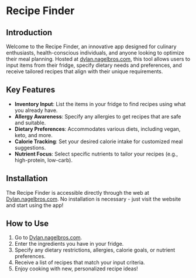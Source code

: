 # Recipe Finder

## Introduction

Welcome to the Recipe Finder, an innovative app designed for culinary enthusiasts, health-conscious individuals, and anyone looking to optimize their meal planning. Hosted at [dylan.nagelbros.com](https://dylan.nagelbros.com), this tool allows users to input items from their fridge, specify dietary needs and preferences, and receive tailored recipes that align with their unique requirements.

## Key Features

- **Inventory Input**: List the items in your fridge to find recipes using what you already have.
- **Allergy Awareness**: Specify any allergies to get recipes that are safe and suitable.
- **Dietary Preferences**: Accommodates various diets, including vegan, keto, and more.
- **Calorie Tracking**: Set your desired calorie intake for customized meal suggestions.
- **Nutrient Focus**: Select specific nutrients to tailor your recipes (e.g., high-protein, low-carb).

## Installation

The Recipe Finder is accessible directly through the web at [Dylan.nagelbros.com](https://Dylan.nagelbros.com). No installation is necessary - just visit the website and start using the app!

## How to Use

1. Go to [Dylan.nagelbros.com](https://Dylan.nagelbros.com).
2. Enter the ingredients you have in your fridge.
3. Specify any dietary restrictions, allergies, calorie goals, or nutrient preferences.
4. Receive a list of recipes that match your input criteria.
5. Enjoy cooking with new, personalized recipe ideas!